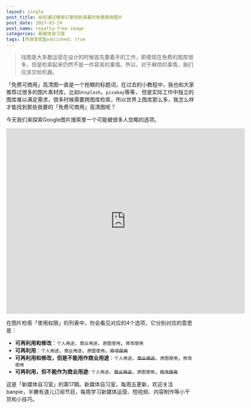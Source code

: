 ```yaml
---
layout: single
post_title: 如何通过搜索引擎找到海量的免费商用图片
post_date: 2017-03-24
post_name: royalty-free-image
categories: 新媒体自习室
tags: [内容变现]published: true
---
```


> 找图是大多数运营在设计的时候首先要着手的工作，即便现在免费的图库很多，但是检索起来仍然不是一件容易的事情。所以，对于麻烦的事情，我们应该交给机器。

「免费可商用」高清图一直是一个抢眼的标题词，在过去的小教程中，我也和大家推荐过很多的图片素材库，比如`Unsplash`，`pixabay`等等， 但是实际工作中独立的图库难以满足需求，很多时候需要跨图库检索，所以世界上图库那么多，我怎么样才能找到那些我要的「免费可商用」高清图呢？

今天我们来探索Google图片搜索里一个可能被很多人忽略的选项。

<iframe frameborder="0" width="640" height="498" src="https://v.qq.com/iframe/player.html?vid=n0386e2bl5f&tiny=0&auto=0" allowfullscreen></iframe>

在图片检索「使用权限」的列表中，你会看见对应的4个选项，它分别对应的意思是：

- **可再利用和修改**：`个人用途`、`商业用途`、`原图使用`，`修改使用`
- **可再利用**：`个人用途`、`商业用途`、`原图使用`，~~`修改使用`~~
- **可再利用和修改，但是不能用作商业用途**：`个人用途`、~~`商业用途`~~、`原图使用`，`修改使用`
- **可再利用，但不能作为商业用途**: `个人用途`、~~`商业用途`~~、`原图使用`，~~`修改使用`~~

这是「新媒体自习室」的第17期。新媒体自习室，每周五更新，欢迎关注banpie，半撇有道儿订阅节目，每周学习新媒体运营、短视频、内容制作等小干货和小技巧。